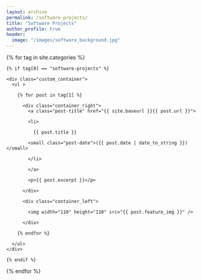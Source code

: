 ```yaml
---
layout: archive
permalink: /software-projects/
title: "Software Projects"
author_profile: true
header:
  image: "/images/software_background.jpg"
---
```


<div class="tags-expo-section">

  {% for tag in site.categories %}

    {% if tag[0] == "software-projects" %}

    <div class="custom_container">
      <ul >

        {% for post in tag[1] %}

          <div class="container_right">
            <a class="post-title" href="{{ site.baseurl }}{{ post.url }}">

            <li>

              {{ post.title }}

            <small class="post-date">({{ post.date | date_to_string }})</small>

            </li>

            </a>

            <p>{{ post.excerpt }}</p>

          </div>

          <div class="container_left">

            <img width="110" height="110" src="{{ post.feature_img }}" />

          </div>

        {% endfor %}

      </ul>
    </div>

    {% endif %}

  {% endfor %}

</div>
